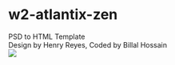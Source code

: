 # w2-atlantix-zen
PSD to HTML Template
<br>
Design by Henry Reyes, Coded by Billal Hossain
<br>
<img src="https://i.imgur.com/rDIQqm9.png">
